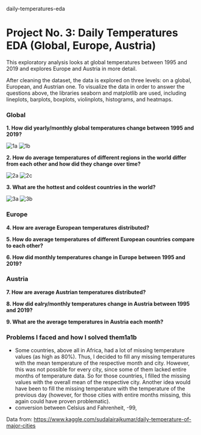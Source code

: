 daily-temperatures-eda
# Project No. 3: Daily Temperatures EDA (Global, Europe, Austria)

This exploratory analysis looks at global temperatures between 1995 and 2019 and explores Europe and Austria in more detail.

After cleaning the dataset, the data is explored on three levels: on a global, European, and Austrian one. To visualize the data in order to answer the questions above, the libraries seaborn and matplotlib are used, including lineplots, barplots, boxplots, violinplots, histograms, and heatmaps.

### Global

<b>1. How did yearly/monthly global temperatures change between 1995 and 2019?</b>

![1a](https://github.com/HeleneFabia/daily-temperatures-eda/blob/master/images/1a.png)
![1b](https://github.com/HeleneFabia/daily-temperatures-eda/blob/master/images/1b.png)

<b>2. How do average temperatures of different regions in the world differ from each other and how did they change over time?</b>

![2a](https://github.com/HeleneFabia/daily-temperatures-eda/blob/master/images/2a.png)
![2c](https://github.com/HeleneFabia/daily-temperatures-eda/blob/master/images/2c.png)

<b>3. What are the hottest and coldest countries in the world?</b>

![3a](https://github.com/HeleneFabia/daily-temperatures-eda/blob/master/images/3a.png)
![3b](https://github.com/HeleneFabia/daily-temperatures-eda/blob/master/images/3b.png)

### Europe

<b>4. How are average European temperatures distributed?</b>


<b>5. How do average temperatures of different European countries compare to each other?</b>


<b>6. How did monthly temperatures change in Europe between 1995 and 2019?</b>




### Austria

<b>7. How are average Austrian temperatures distributed?</b>


<b>8. How did ealry/monthly temperatures change in Austria between 1995 and 2019?</b>


<b>9. What are the average temperatures in Austria each month?</b>



### Problems I faced and how I solved them1a1b
- Some countries, above all in Africa, had a lot of missing temperature values (as  high as 80%). Thus, I decided to fill any missing temperatures with the mean temperature of the respective month and city. However, this was not possible for every city, since some of them lacked entire months of temperature data. So for those countries, I filled the missing values with the overall mean of the respective city. Another idea would have been to fill the missing temperature with the temperature of the previous day (however, for those cities with entire months missing, this again could have proven problematic).
- conversion between Celsius and Fahrenheit, -99, 

Data from: https://www.kaggle.com/sudalairajkumar/daily-temperature-of-major-cities

